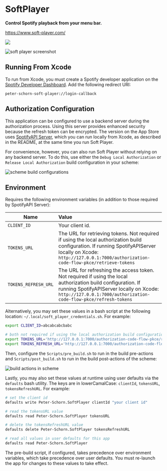# SoftPlayer

**Control Spotify playback from your menu bar.**

https://www.soft-player.com/

[<img src="https://www.soft-player.com/assets/app%20store.svg">](https://apps.apple.com/us/app/soft-player/id1573149282?mt=12)

![soft player screenshot](https://www.soft-player.com/assets/screenshots/player%20view%20with%20track.png)

## Running From Xcode

To run from Xcode, you must create a Spotify developer application on the [Spotify Developer Dashboard](https://developer.spotify.com/dashboard/login). Add the following redirect URI:
```
peter-schorn-soft-player://login-callback
```

## Authorization Configuration

This application can be configured to use a backend server during the authorization process. Using this server provides enhanced security because the refresh token can be encrypted. The version on the App Store uses [SpotifyAPI Server](https://github.com/Peter-Schorn/SpotifyAPIServer), which you can run locally from Xcode, as described in the README, at the same time you run Soft Player.

For convenience, however, you can also run Soft Player without relying on any backend server. To do this, use either the `Debug Local Authorization` or `Release Local Authorization` build configuration in your scheme:

![scheme build configurations](https://github.com/Peter-Schorn/SoftPlayer/assets/58197311/e14dfa11-1c30-4373-bc3c-36033bf84cff)

## Environment

Requires the following environment variables (in addition to those required by SpotifyAPI Server):

| Name | Value |
| --- | :-- |
| `CLIENT_ID` | Your client id. |
| `TOKENS_URL` | The URL for retrieving tokens. Not required if using the local authorization build configuration. If running SpotifyAPIServer locally on Xcode: `http://127.0.0.1:7000/authorization-code-flow-pkce/retrieve-tokens` |
| `TOKENS_REFRESH_URL` | The URL for refreshing the access token. Not required if using the local authorization build configuration. If running SpotifyAPIServer locally on Xcode: `http://127.0.0.1:7000/authorization-code-flow-pkce/refresh-tokens` |

Alternatively, you may set these values in a bash script at the following location: `~/.local/soft_player_credentials.sh`. For example:

```bash
export CLIENT_ID=abcabcabcbabc

# both not required if using the local authorization build configuration
export TOKENS_URL='http://127.0.0.1:7000/authorization-code-flow-pkce/retrieve-tokens'
export TOKENS_REFRESH_URL='http://127.0.0.1:7000/authorization-code-flow-pkce/refresh-tokens'
```

Then, configure the `Scripts/pre_build.sh` to run in the build pre-actions and `Scripts/post_build.sh` to run in the build post-actions of the scheme:

![build actions in scheme](https://github.com/Peter-Schorn/SoftPlayer/assets/58197311/afef6c28-325f-45a9-8ad0-848193c5d75e)

Lastly, you may also set these values at runtime using user defaults via the `defaults` bash utility. The keys are in lowerCamalCase: `clientId`,  `tokensURL`, `tokensRefreshURL`. For example:

```bash
# set the client id
defaults write Peter-Schorn.SoftPlayer clientId "your client id"

# read the tokensURL value
defaults read Peter-Schorn.SoftPlayer tokensURL

# delete the tokensRefreshURL value
defaults delete Peter-Schorn.SoftPlayer tokensRefreshURL

# read all values in user defaults for this app
defaults read Peter-Schorn.SoftPlayer
```

The pre-build script, if configured, takes precedence over environment variables, which take precedence over user defaults. You must re-launch the app for changes to these values to take effect.
